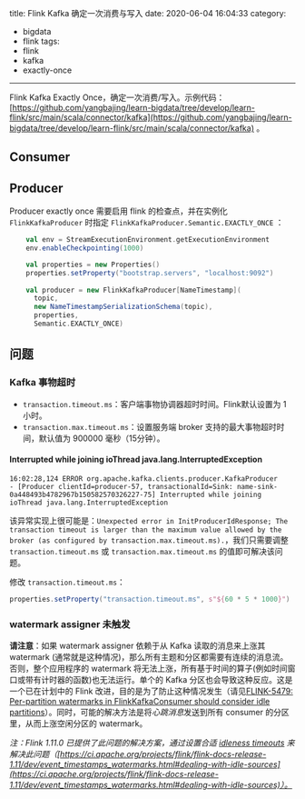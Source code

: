 title: Flink Kafka 确定一次消费与写入
date: 2020-06-04 16:04:33
category:
  - bigdata
  - flink
tags:
  - flink
  - kafka
  - exactly-once
---

Flink Kafka Exactly Once，确定一次消费/写入。示例代码：[https://github.com/yangbajing/learn-bigdata/tree/develop/learn-flink/src/main/scala/connector/kafka](https://github.com/yangbajing/learn-bigdata/tree/develop/learn-flink/src/main/scala/connector/kafka) 。

## Consumer

## Producer

Producer exactly once 需要启用 flink 的检查点，并在实例化 `FlinkKafkaProducer` 时指定 `FlinkKafkaProducer.Semantic.EXACTLY_ONCE` ：

```scala
    val env = StreamExecutionEnvironment.getExecutionEnvironment
    env.enableCheckpointing(1000)

    val properties = new Properties()
    properties.setProperty("bootstrap.servers", "localhost:9092")
 
    val producer = new FlinkKafkaProducer[NameTimestamp](
      topic,
      new NameTimestampSerializationSchema(topic),
      properties,
      Semantic.EXACTLY_ONCE)
```

## 问题

### Kafka 事物超时

- `transaction.timeout.ms`：客户端事物协调器超时时间。Flink默认设置为 1 小时。
- `transaction.max.timeout.ms`：设置服务端 broker 支持的最大事物超时时间，默认值为 900000 毫秒（15分钟）。

#### Interrupted while joining ioThread java.lang.InterruptedException

```
16:02:28,124 ERROR org.apache.kafka.clients.producer.KafkaProducer               - [Producer clientId=producer-57, transactionalId=Sink: name-sink-0a448493b4782967b150582570326227-75] Interrupted while joining ioThread java.lang.InterruptedException
```

该异常实现上很可能是：`Unexpected error in InitProducerIdResponse; The transaction timeout is larger than the maximum value allowed by the broker (as configured by transaction.max.timeout.ms).`，我们只需要调整 `transaction.timeout.ms` 或 `transaction.max.timeout.ms` 的值即可解决该问题。

修改 `transaction.timeout.ms`：

```scala
properties.setProperty("transaction.timeout.ms", s"${60 * 5 * 1000}")
```

### watermark assigner 未触发

**请注意**：如果 watermark assigner 依赖于从 Kafka 读取的消息来上涨其 watermark (通常就是这种情况)，那么所有主题和分区都需要有连续的消息流。否则，整个应用程序的 watermark 将无法上涨，所有基于时间的算子(例如时间窗口或带有计时器的函数)也无法运行。单个的 Kafka 分区也会导致这种反应。这是一个已在计划中的 Flink 改进，目的是为了防止这种情况发生（请见[FLINK-5479: Per-partition watermarks in FlinkKafkaConsumer should consider idle partitions](https://issues.apache.org/jira/browse/FLINK-5479)）。同时，可能的解决方法是将*心跳消息*发送到所有 consumer 的分区里，从而上涨空闲分区的 watermark。

*注：Flink 1.11.0 已提供了此问题的解决方案，通过设置合适 [idleness timeouts](https://ci.apache.org/projects/flink/flink-docs-release-1.11/dev/event_timestamps_watermarks.html#dealing-with-idle-sources) 来解决此问题（[https://ci.apache.org/projects/flink/flink-docs-release-1.11/dev/event_timestamps_watermarks.html#dealing-with-idle-sources](https://ci.apache.org/projects/flink/flink-docs-release-1.11/dev/event_timestamps_watermarks.html#dealing-with-idle-sources)）。*

